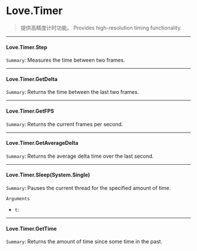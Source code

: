 
# Love.Timer
> 提供高精度计时功能。
            Provides high-resolution timing functionality.

------------------------------------------------
#### Love.Timer.Step

`Summary`: Measures the time between two frames.






------------------------------------------------
#### Love.Timer.GetDelta

`Summary`: Returns the time between the last two frames.






------------------------------------------------
#### Love.Timer.GetFPS

`Summary`: Returns the current frames per second.






------------------------------------------------
#### Love.Timer.GetAverageDelta

`Summary`: Returns the average delta time over the last second.






------------------------------------------------
#### Love.Timer.Sleep(System.Single)

`Summary`: Pauses the current thread for the specified amount of time.


`Arguments`

* `t`: 





------------------------------------------------
#### Love.Timer.GetTime

`Summary`: Returns the amount of time since some time in the past.






